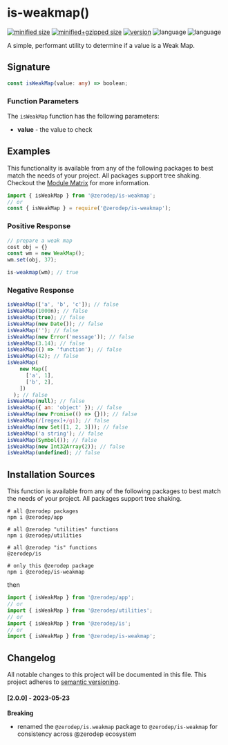 # is-weakmap()

[![minified size](https://img.shields.io/bundlephobia/min/@zerodep/is-weakmap?style=flat-square&color=blue)](https://bundlephobia.com/package/@zerodep/is-weakmap)
[![minified+gzipped size](https://img.shields.io/bundlephobia/minzip/@zerodep/is-weakmap?style=flat-square&color=blue)](https://bundlephobia.com/package/@zerodep/is-weakmap)
[![version](https://img.shields.io/npm/v/@zerodep/is-weakmap?style=flat-square&color=blue)](https://www.npmjs.com/package/@zerodep/is-weakmap)
![language](https://img.shields.io/github/languages/top/cdepage/zerodep?style=flat-square)
![language](https://img.shields.io/badge/types-included-blue?style=flat-square)

A simple, performant utility to determine if a value is a Weak Map.

## Signature

```typescript
const isWeakMap(value: any) => boolean;
```

### Function Parameters

The `isWeakMap` function has the following parameters:

- **value** - the value to check

## Examples

This functionality is available from any of the following packages to best match the needs of your project. All packages support tree shaking. Checkout the [Module Matrix](/) for more information.

```javascript
import { isWeakMap } from '@zerodep/is-weakmap';
// or
const { isWeakMap } = require('@zerodep/is-weakmap');
```

### Positive Response

```javascript
// prepare a weak map
cost obj = {}
const wm = new WeakMap();
wm.set(obj, 37);

is-weakmap(wm); // true
```

### Negative Response

```javascript
isWeakMap(['a', 'b', 'c']); // false
isWeakMap(1000n); // false
isWeakMap(true); // false
isWeakMap(new Date()); // false
isWeakMap(''); // false
isWeakMap(new Error('message')); // false
isWeakMap(3.14); // false
isWeakMap(() => 'function'); // false
isWeakMap(42); // false
isWeakMap(
    new Map([
      ['a', 1],
      ['b', 2],
    ])
  ); // false
isWeakMap(null); // false
isWeakMap({ an: 'object' }); // false
isWeakMap(new Promise(() => {})); // false
isWeakMap(/[regex]+/gi); // false
isWeakMap(new Set([1, 2, 3])); // false
isWeakMap('a string'); // false
isWeakMap(Symbol()); // false
isWeakMap(new Int32Array(2)); // false
isWeakMap(undefined); // false
```

## Installation Sources

This function is available from any of the following packages to best match the needs of your project. All packages support tree shaking.

```shell
# all @zerodep packages
npm i @zerodep/app

# all @zerodep "utilities" functions
npm i @zerodep/utilities

# all @zerodep "is" functions
@zerodep/is

# only this @zerodep package
npm i @zerodep/is-weakmap
```

then

```javascript
import { isWeakMap } from '@zerodep/app';
// or
import { isWeakMap } from '@zerodep/utilities';
// or
import { isWeakMap } from '@zerodep/is';
// or
import { isWeakMap } from '@zerodep/is-weakmap';
```

## Changelog

All notable changes to this project will be documented in this file. This project adheres to [semantic versioning](https://semver.org/spec/v2.0.0.html).

#### [2.0.0] - 2023-05-23

**Breaking**

- renamed the `@zerodep/is.weakmap` package to `@zerodep/is-weakmap` for consistency across @zerodep ecosystem
